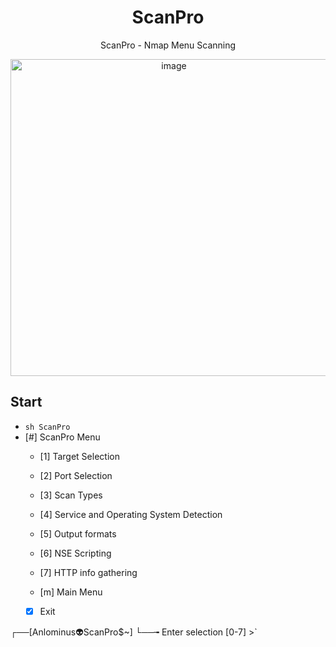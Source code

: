 <div align="center">

# ScanPro
ScanPro - Nmap Menu Scanning

<img width="507" alt="image" src="https://user-images.githubusercontent.com/51442719/168439427-de860abd-14b2-4d0a-8d7c-6f764ba7ce3d.png">

</div>
    
## Start
- `sh ScanPro`
- [#] ScanPro Menu  
    - [1] Target Selection
    - [2] Port Selection
    - [3] Scan Types
    - [4] Service and Operating System Detection
    - [5] Output formats
    - [6] NSE Scripting
    - [7] HTTP info gathering

    - [m] Main Menu
    - [x] Exit


┌──[Anlominus👽ScanPro$~]
└──╼ Enter selection [0-7] >`



